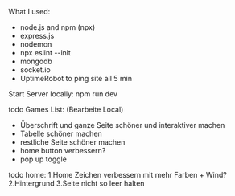 What I used:

* node.js and npm (npx)
* express.js 
* nodemon
* npx eslint --init
* mongodb
* socket.io
* UptimeRobot to ping site all 5 min


Start Server locally:
npm run dev

todo Games List:
(Bearbeite Local)

- Überschrift und ganze Seite schöner und interaktiver machen
- Tabelle schöner machen
- restliche Seite schöner machen
- home button verbessern?
- pop up toggle 

todo home:
1.Home Zeichen verbessern mit mehr Farben + Wind?
2.Hintergrund
3.Seite nicht so leer halten
